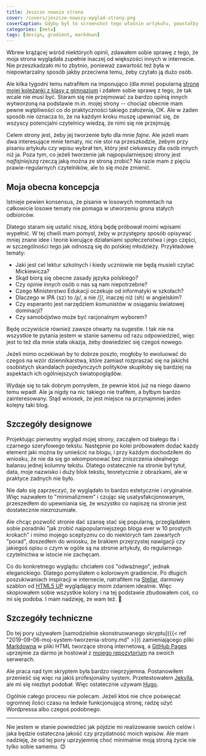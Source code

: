 ```yaml
---
title: Jeszcze nowsza strona
cover: /covers/jeszcze-nowszy-wyglad-strony.png
coverCaption: Gdyby był to screenshot tego właśnie artykułu, powstałby fraktal.
categories: [meta]
tags: [design, gradient, markdown]
---
```


Wbrew krążącej wśród niektórych opinii, zdawałem sobie sprawę z tego, że moja strona wyglądała zupełnie inaczej od większości innych w internecie. Nie przeszkadzało mi to zbytnio, ponieważ zawartość też była w niepowtarzalny sposób jakby przeciwna temu, żeby czytało ją dużo osób. <!--more-->

Ale kilka tygodni temu natrafiłem na imponująco (dla mnie) popularną [stronę mojej koleżanki z klasy z gimnazjum](https://bthegreat.pl) i zdałem sobie sprawę z tego, że tak wcale nie musi być. Staram się nie przejmować za bardzo opinią innych wytworzoną na podstawie m.in. mojej strony -- chociaż obecnie mam pewne wątpliwości co do praktyczności takiego założenia, OK. Ale w żaden sposób nie oznacza to, że na każdym kroku muszę upewniać się, że wszyscy potencjalni czytelnicy wiedzą, że nimi się nie przejmuję.

Celem strony jest, żeby jej tworzenie było dla mnie _fajne_. Ale jeżeli mam dwa interesujące mnie tematy, nic nie stoi na przeszkodzie, żebym przy pisaniu artykułu czy wpisu wybrał ten, który jest ciekawszy dla osób innych niż ja. Poza tym, co jeżeli tworzenie jak najpopularniejszej strony jest _najfajniejszą_ rzeczą jaką można ze stroną zrobić? Na razie mam z pięciu prawie-regularnych czytelników, ale to się może zmienić.

## Moja obecna koncepcja

Istnieje pewien konsensus, że pisanie w losowych momentach na całkowicie losowe tematy nie pomaga w utworzeniu grona stałych odbiorców.

Dlatego staram się ustalić niszę, którą będę próbował moimi wpisami wypełnić. W tej chwili mam pomysł, żeby w przystępny sposób opisywać mniej znane idee i teorie kierujące działaniami społeczeństwa i jego części, w szczególności tego jak odnoszą się do polskiej młodzieży. Przykładowe tematy:

- Jaki jest cel lektur szkolnych i kiedy uczniowie nie będą musieli czytać Mickiewicza?
- Skąd biorą się obecne zasady języka polskiego?
- Czy opinie innych osób o nas są nam niepotrzebne?
- Czego Ministerstwo Edukacji oczekuje od informatyki w szkołach?
- Dlaczego w IPA ⟨sz⟩ to /ʂ/, a nie /ʃ/, inaczej niż ⟨sh⟩ w angielskim? <!-- PS: właśnie to sprawdziłem i to po prostu są dwa różne dźwięki. Całe życie w błędzie! Ale o czym ja napiszę ten artykuł? -->
- Czy esperanto jest narzędziem komunistów w osiąganiu światowej dominacji?
- Czy samobójstwo może być racjonalnym wyborem?

Będę oczywiście również zawsze otwarty na sugestie. I tak nie na wszystkie te pytania jestem w stanie samemu od razu odpowiedzieć, więc jest to też dla mnie stała okazja, żeby dowiedzieć się czegoś nowego.

Jeżeli mimo oczekiwań by to dobrze poszło, mogłoby to ewoluować do czegoś na wzór dziennikarstwa, które zamiast rozpraszać się na jakichś osobistych skandalach pojedynczych polityków skupiłoby się bardziej na aspektach ich ogólniejszych światopoglądów.

Wydaje się to tak dobrym pomysłem, że pewnie ktoś już na niego dawno temu wpadł. Ale ja nigdy na nic takiego nie trafiłem, a byłbym bardzo zainteresowany. Stąd wniosek, że jest miejsce na przynajmniej jeden kolejny taki blog.

## Szczegóły designowe

Projektując pierwotny wygląd mojej strony, zacząłem od białego tła i czarnego szeryfowego tekstu. Następnie po kolei próbowałem dodać każdy element jaki można by umieścić na blogu, i przy każdym dochodziłem do wniosku, że nie da się go wkomponować bez zniszczenia idealnego balansu jednej kolumny tekstu. Dlatego ostatecznie na stronie był tytuł, data, moje nazwisko i duży blok tekstu, teoretycznie z obrazkami, ale w praktyce żadnych nie było.

Nie dało się zaprzeczyć, że wyglądało to bardzo estetycznie i oryginalnie. Więc nazwałem to "minimalizmem" i czując się usatysfakcjonowanym, przeszedłem do upewniania się, że wszystko co napiszę na stronie jest dostatecznie niezrozumiałe.

Ale chcąc pozwolić stronie dać szansę stać się popularną, przeglądałem sobie poradniki "jak zrobić najpopularniejszego bloga ever w 10 prostych krokach" i mimo mojego sceptyzmu co do niektórych tam zawartych "porad", doszedłem do wniosku, że brakiem przejrzystej nawigacji czy jakiegoś opisu o czym w ogóle są na stronie artykuły, do regularnego czytelnictwa w istocie nie zachęcam.

Co do konkretnego wyglądu: chciałem coś "odważnego", jednak eleganckiego. Dlatego pomyślałem o kolorowym gradiencie. Po długich poszukiwaniach inspiracji w internecie, natrafiłem na [Stellar](https://html5up.net/uploads/demos/stellar/), darmowy szablon od [HTML5 UP](https://html5up.net) wyglądający moim zdaniem idealnie. Więc skopiowałem sobie wszystkie kolory i na tej podstawie zbudowałem coś, co mi się podoba. I mam nadzieję, że wam też. 💜

## Szczegóły techniczne

Do tej pory używałem [samodzielnie skonstruowanego skryptu]({{< ref "2019-09-06-moj-system-tworzenia-strony.md" >}}) zamieniającego pliki [Markdowna](https://commonmark.org/help/) w pliki HTML tworzące stroną internetową, a [GitHub Pages](https://pages.github.com) uprzejmie za darmo je hostował z [mojego repozytorium](https://github.com/Aleshkev/aleshkev.github.io) na swoich serwerach.

Ale praca nad tym skryptem była bardzo nieprzyjemna. Postanowiłem przenieść się więc na jakiś profesjonalny system. Przetestowałem [Jekylla](https://jekyllrb.com), ale mi się niezbyt podobał. Więc ostatecznie używam [Hugo](https://gohugo.io).

Ogólnie całego procesu nie polecam. Jeżeli ktoś nie chce poświęcać ogromnej ilości czasu na ledwie funkcjonującą stronę, radzę użyć Wordpressa albo czegoś podobnego.

---

Nie jestem w stanie powiedzieć jak pójdzie mi realizowanie swoich celów i jaka będzie ostateczna jakość czy przydatność moich wpisów. Ale mam nadzieję, że od tej pory uprzyjemnię choć minimalnie moją stroną życie nie tylko sobie samemu. 😊
